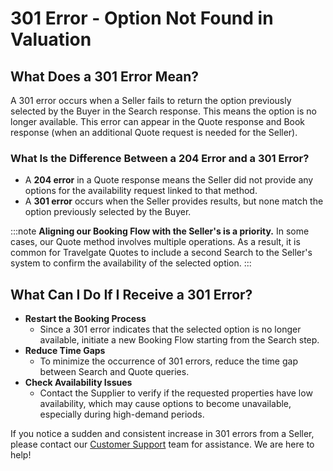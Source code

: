 ﻿---
sidebar_position: 13
---

# 301 Error - Option Not Found in Valuation

## What Does a 301 Error Mean?
A 301 error occurs when a Seller fails to return the option previously selected by the Buyer in the Search response. This means the option is no longer available. This error can appear in the Quote response and Book response (when an additional Quote request is needed for the Seller).

### What Is the Difference Between a 204 Error and a 301 Error?
- A **204 error** in a Quote response means the Seller did not provide any options for the availability request linked to that method.
- A **301 error** occurs when the Seller provides results, but none match the option previously selected by the Buyer.

:::note
**Aligning our Booking Flow with the Seller's is a priority.** In some cases, our Quote method involves multiple operations. As a result, it is common for Travelgate Quotes to include a second Search to the Seller's system to confirm the availability of the selected option.
:::

## What Can I Do If I Receive a 301 Error?
- **Restart the Booking Process**
  - Since a 301 error indicates that the selected option is no longer available, initiate a new Booking Flow starting from the Search step.
- **Reduce Time Gaps**
  - To minimize the occurrence of 301 errors, reduce the time gap between Search and Quote queries.
- **Check Availability Issues**
  - Contact the Supplier to verify if the requested properties have low availability, which may cause options to become unavailable, especially during high-demand periods.

If you notice a sudden and consistent increase in 301 errors from a Seller, please contact our [Customer Support](https://app.travelgate.com/support) team for assistance. We are here to help!
